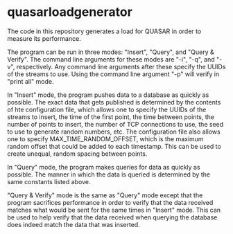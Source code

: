 quasarloadgenerator
===================
The code in this repository generates a load for QUASAR in order to measure its performance.

The program can be run in three modes: "Insert", "Query", and "Query & Verify". The command line arguments for these modes are "-i", "-q", and "-v", respectively. Any command line arguments after these specify the UUIDs of the streams to use. Using the command line argument "-p" will verify in "print all" mode.

In "Insert" mode, the program pushes data to a database as quickly as possible. The exact data that gets published is determined by the contents of hte configuration file, which allows one to specify the UUIDs of the streams to insert, the time of the first point, the time between points, the number of points to insert, the number of TCP connections to use, the seed to use to generate random numbers, etc. The configuration file also allows one to specify MAX\_TIME\_RANDOM\_OFFSET, which is the maximum random offset that could be added to each timestamp. This can be used to create unequal, random spacing between points.

In "Query" mode, the program makes queries for data as quickly as possible. The manner in which the data is queried is determined by the same constants listed above.

"Query & Verify" mode is the same as "Query" mode except that the program sacrifices performance in order to verify that the data received matches what would be sent for the same times in "Insert" mode. This can be used to help verify that the data received when querying the database does indeed match the data that was inserted.
